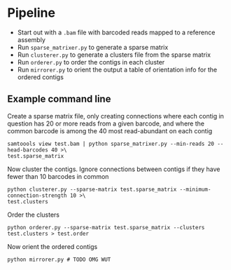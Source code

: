 # Pipeline

- Start out with a `.bam` file with barcoded reads mapped to a reference assembly
- Run `sparse_matrixer.py` to generate a sparse matrix
- Run `clusterer.py` to generate a clusters file from the sparse matrix
- Run `orderer.py` to order the contigs in each cluster
- Run `mirrorer.py` to orient the output a table of orientation info for the ordered contigs

## Example command line

Create a sparse matrix file, only creating connections where each contig in question has 20 or more reads from a given barcode, and where the common barcode is among the 40 most read-abundant on each contig
```
samtoools view test.bam | python sparse_matrixer.py --min-reads 20 --head-barcodes 40 >\
test.sparse_matrix
```
Now cluster the contigs. Ignore connections between contigs if they have fewer than 10 barcodes in common
```
python clusterer.py --sparse-matrix test.sparse_matrix --minimum-connection-strength 10 >\
test.clusters
```
Order the clusters
```
python orderer.py --sparse-matrix test.sparse_matrix --clusters test.clusters > test.order
```
Now orient the ordered contigs
```
python mirrorer.py # TODO OMG WUT
```
